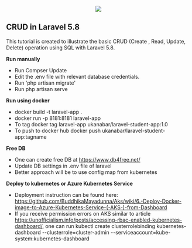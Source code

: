 <p align="center"><img src="https://laravel.com/assets/img/components/logo-laravel.svg"></p>

## CRUD in Laravel 5.8

This tutorial is created to illustrate the basic CRUD (Create , Read, Update, Delete) operation using SQL with Laravel 5.8. 

<b>Run manually</b>

- Run Compser Update
- Edit the .env file with relevant database credentials.
- Run 'php artisan migrate'
- Run php artisan serve

<b>Run using docker</b>

- docker build -t laravel-app .
- docker run -p 8181:8181 laravel-app
- To tag docker tag laravel-app ukanabar/laravel-student-app:1.0
- To push to docker hub docker push ukanabar/laravel-student-app:tagname

<b>Free DB</b>
- One can create free DB at https://www.db4free.net/
- Update DB settings in .env file of laravel
- Better approach will be to use config map from kubernetes

<b>Deploy to kubernetes or Azure Kubernetes Service</b>
- Deployment instruction can be found here: https://github.com/BuddhikaMayadunna/Aks/wiki/6.-Deploy-Docker-image-to-Azure-Kubernetes-Service-(-AKS-)-from-Dashboard
- If you receive permission errors on AKS similar to article https://unofficialism.info/posts/accessing-rbac-enabled-kubernetes-dashboard/, one can run 
     kubectl create clusterrolebinding kubernetes-dashboard --clusterrole=cluster-admin --serviceaccount=kube-system:kubernetes-dashboard